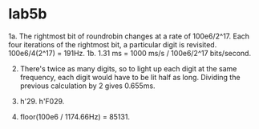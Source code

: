 # lab5b
1a. The rightmost bit of roundrobin changes at a rate of 100e6/2^17. Each four iterations of the rightmost bit, a particular digit is revisited. 100e6/4(2^17) = 191Hz.
1b. 1.31 ms = 1000 ms/s / 100e6/2^17 bits/second.

2. There's twice as many digits, so to light up each digit at the same frequency, each digit would have to be lit half as long. Dividing the previous calculation by 2 gives 0.655ms.

3. h'29. h'F029.
  
4. floor(100e6 / 1174.66Hz) = 85131. 
